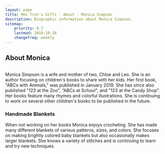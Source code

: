 ```yaml
---
layout: page
title: Mon Tron's Gifts - About - Monica Simpson
description: Biographic information about Monica Simpson. 
sitemap:
    priority: 0.7
    lastmod: 2019-10-28
    changefreq: weekly
---
```

## About Monica

<span class="image left"><img src="{{ site.baseurl }}/images/pic04.jpg" alt="" /></span>

Monica Simpson is a wife and mother of two, Chloe and Leo. She is an author focusing on children's books to share with her kids. Her first book, "ABCs with Animals," was published in January 2019. She has since also published "123 at the Zoo", "ABCs at School", and "123 at the Candy Shop". Her books feature many rhymes and colorful illustrations. She is continuing to work on several other children's books to be published in the future.

### Handmade Blankets
<div class="box">
  <p>
  When not working on her books Monica enjoys crocheting.  She has made many different blankets of various patterns, sizes, and colors. She focuses on making brightly colored baby blankets but also occasionally makes larger blankets.  She knows a variety of stitches and is continuing to learn and try new techniques.
  </p>
</div>

<span class="image left"><img src="{{ site.baseurl }}/images/pic05.jpg" alt="" /></span>
